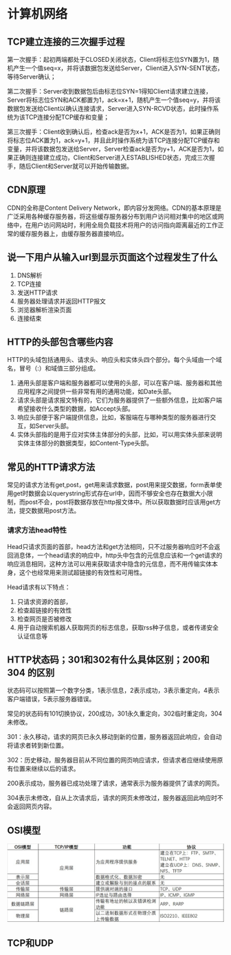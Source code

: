 # 计算机网络

## TCP建立连接的三次握手过程

第一次握手：起初两端都处于CLOSED关闭状态，Client将标志位SYN置为1，随机产生一个值seq=x，并将该数据包发送给Server，Client进入SYN-SENT状态，等待Server确认；

第二次握手：Server收到数据包后由标志位SYN=1得知Client请求建立连接，Server将标志位SYN和ACK都置为1，ack=x+1，随机产生一个值seq=y，并将该数据包发送给Client以确认连接请求，Server进入SYN-RCVD状态，此时操作系统为该TCP连接分配TCP缓存和变量；

第三次握手：Client收到确认后，检查ack是否为x+1，ACK是否为1，如果正确则将标志位ACK置为1，ack=y+1，并且此时操作系统为该TCP连接分配TCP缓存和变量，并将该数据包发送给Server，Server检查ack是否为y+1，ACK是否为1，如果正确则连接建立成功，Client和Server进入ESTABLISHED状态，完成三次握手，随后Client和Server就可以开始传输数据。



## CDN原理

CDN的全称是Content Delivery Network，即内容分发网络。CDN的基本原理是广泛采用各种缓存服务器，将这些缓存服务器分布到用户访问相对集中的地区或网络中，在用户访问网站时，利用全局负载技术将用户的访问指向距离最近的工作正常的缓存服务器上，由缓存服务器直接响应。



## 说一下用户从输入url到显示页面这个过程发生了什么

1. DNS解析
2. TCP连接
3. 发送HTTP请求
4. 服务器处理请求并返回HTTP报文
5. 浏览器解析渲染页面
6. 连接结束



## HTTP的头部包含哪些内容

HTTP的头域包括通用头、请求头、响应头和实体头四个部分。每个头域由一个域名，冒号（:）和域值三部分组成。

1. 通用头部是客户端和服务器都可以使用的头部，可以在客户端、服务器和其他应用程序之间提供一些非常有用的通用功能，如Date头部。
2. 请求头部是请求报文特有的，它们为服务器提供了一些额外信息，比如客户端希望接收什么类型的数据，如Accept头部。
3. 响应头部便于客户端提供信息，比如，客服端在与哪种类型的服务器进行交互，如Server头部。
4. 实体头部指的是用于应对实体主体部分的头部，比如，可以用实体头部来说明实体主体部分的数据类型，如Content-Type头部。



## 常见的HTTP请求方法

常见的请求方法有get,post，get用来请求数据，post用来提交数据，form表单使用get时数据会以querystring形式存在url中，因而不够安全也存在数据大小限制，而post不会，post将数据存放在http报文体中。所以获取数据时应该用get方法，提交数据用post方法。

### 请求方法head特性

Head只请求页面的首部，head方法和get方法相同，只不过服务器响应时不会返回消息体，一个head请求的响应中，http头中包含的元信息应该和一个get请求的响应消息相同，这种方法可以用来获取请求中隐含的元信息，而不用传输实体本身，这个也经常用来测试超链接的有效性和可用性。

Head请求有以下特点：

1. 只请求资源的首部，
2. 检查超链接的有效性
3. 检查网页是否被修改
4. 用于自动搜索机器人获取网页的标志信息，获取rss种子信息，或者传递安全认证信息等



## HTTP状态码；301和302有什么具体区别；200和304 的区别

状态码可以按照第一个数字分类，1表示信息，2表示成功，3表示重定向，4表示客户端错误，5表示服务器错误。

常见的状态码有101切换协议，200成功，301永久重定向，302临时重定向，304未修改。

301：永久移动，请求的网页已永久移动到新的位置，服务器返回此响应，会自动将请求者转到新位置。

302：历史移动，服务器目前从不同位置的网页响应请求，但请求者应继续使用原有位置来继续以后的请求。

200表示成功，服务器已成功处理了请求，通常表示为服务器提供了请求的网页。

304表示未修改，自从上次请求后，请求的网页未修改过，服务器返回此响应时不会返回网页内容。



## OSI模型

![](image/网络模型.jpg)



## TCP和UDP

